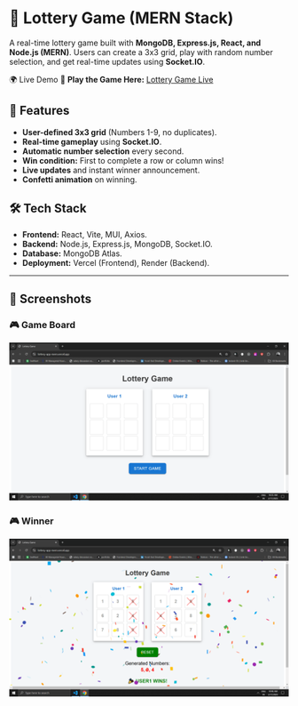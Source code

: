 # 🎲 Lottery Game (MERN Stack)

A real-time lottery game built with **MongoDB, Express.js, React, and Node.js (MERN)**. Users can create a 3x3 grid, play with random number selection, and get real-time updates using **Socket.IO**.

🌍 Live Demo
🔗 **Play the Game Here:** [Lottery Game Live](https://lottery-app-mern.vercel.app)

## 🚀 Features

- **User-defined 3x3 grid** (Numbers 1-9, no duplicates).  
- **Real-time gameplay** using **Socket.IO**.  
- **Automatic number selection** every second.  
- **Win condition:** First to complete a row or column wins!  
- **Live updates** and instant winner announcement.  
- **Confetti animation** on winning.  

## 🛠 Tech Stack

- **Frontend:** React, Vite, MUI, Axios.  
- **Backend:** Node.js, Express.js, MongoDB, Socket.IO.  
- **Database:** MongoDB Atlas.  
- **Deployment:** Vercel (Frontend), Render (Backend).  

---


## 📸 Screenshots  

### 🎮 Game Board  
![Game Board](frontend/screenshots/start.png) 

### 🎮 Winner
![Winner](frontend/screenshots/winner.png)  


